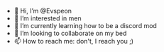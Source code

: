 - 👋 Hi, I’m @Evspeon
- 👀 I’m interested in men
- 🌱 I’m currently learning how to be a discord mod
- 💞️ I’m looking to collaborate on my bed
- 📫 How to reach me: don't, I reach you ;)

<!---
Evspeon/Evspeon is a ✨ special ✨ repository because its `README.md` (this file) appears on your GitHub profile.
You can click the Preview link to take a look at your changes.
--->
